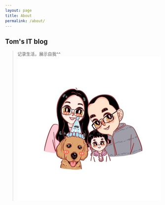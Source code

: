 ```yaml
---
layout: page
title: About
permalink: /about/
---
```


## Tom's IT blog
> 记录生活，展示自我^^
![alt text](/public/img/family.jpg)
